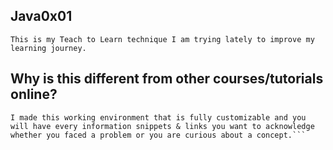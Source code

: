 ## Java0x01
```This is my Teach to Learn technique I am trying lately to improve my learning journey.```

## Why is this different from other courses/tutorials online?
``` This course is 100% controlled by you, you won't be watching videos that explains concepts, you will get a hands on experience of what programming really is.
I made this working environment that is fully customizable and you will have every information snippets & links you want to acknowledge whether you faced a problem or you are curious about a concept.```

